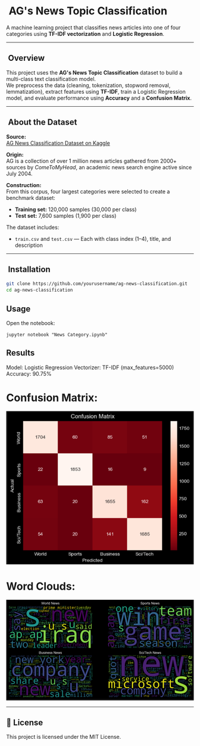 # ​ AG's News Topic Classification

A machine learning project that classifies news articles into one of four categories using **TF-IDF vectorization** and **Logistic Regression**.

---

## ​ Overview
This project uses the **AG's News Topic Classification** dataset to build a multi-class text classification model.  
We preprocess the data (cleaning, tokenization, stopword removal, lemmatization), extract features using **TF-IDF**, train a Logistic Regression model, and evaluate performance using **Accuracy** and a **Confusion Matrix**.

---

## ​ About the Dataset
**Source:**  
[AG News Classification Dataset on Kaggle](https://www.kaggle.com/datasets/amananandrai/ag-news-classification-dataset)

**Origin:**  
AG is a collection of over 1 million news articles gathered from 2000+ sources by *ComeToMyHead*, an academic news search engine active since July 2004.

**Construction:**  
From this corpus, four largest categories were selected to create a benchmark dataset:
- **Training set:** 120,000 samples (30,000 per class)  
- **Test set:** 7,600 samples (1,900 per class)

The dataset includes:
- `train.csv` and `test.csv` — Each with class index (1–4), title, and description

---

## ​​ Installation
```bash
git clone https://github.com/yourusername/ag-news-classification.git
cd ag-news-classification
```

## Usage
Open the notebook:
```
jupyter notebook "News Category.ipynb"
```

## Results
Model: Logistic Regression
Vectorizer: TF-IDF (max_features=5000)
Accuracy: 90.75% 

#  Confusion Matrix:
![Confusion Matrix Screenshot](screenshots/CM.png)
# Word Clouds:

![Word Cloud Screenshot](screenshots/word.png)

---

## 📜 License
This project is licensed under the MIT License.
